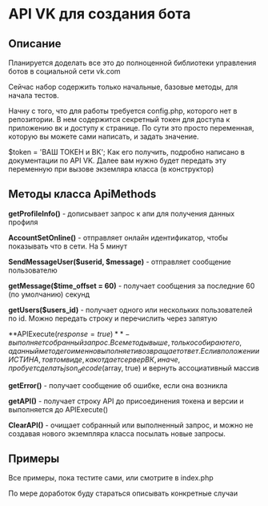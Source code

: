 API VK для создания бота
==================

Описание
------------------

Планируется доделать все это до полноценной библиотеки управления ботов в социальной сети vk.com

Сейчас набор содержить только начальные, базовые методы, для начала тестов.

Начну с того, что для работы требуется config.php, которого нет в репозитории.
 В нем содержится секретный токен для доступа к приложению вк и доступу к странице.
 По сути это просто переменная, которую вы можете сами написать, и задать значение.
 
 $token = 'ВАШ ТОКЕН и ВК'; Как его получить, подробно написано в документации по API VK.
 Далее вам нужно будет передать эту переменную при вызове экземляра класса (в конструктор)
 
Методы класса ApiMethods
--------------------------

**getProfileInfo()** - дописывает запрос к апи для получения данных профиля

**AccountSetOnline()** - отправляет онлайн идентификатор, чтобы показывать что в сети. На 5 минут

**SendMessageUser($userid, $message)** - отправляет сообщение пользователю

**getMessage($time_offset = 60)** - получает сообщения за последние 60 (по умолчанию) секунд

**getUsers($users_id)** - получает одного или нескольких пользователей по id. Можно передать строку и перечислить через запятую

**APIExecute($response = true)** - выполняет собранный запрос. Все методы выше, только собирают его,
а данный метод его именно выполняет и возвращает ответ. Если в положении ИСТИНА, то в том виде, как отдает сервер ВК, иначе,
пробует сделать json_decode($array, true)  и вернуть ассоциативный массив

**getError()** - получает сообщение об ошибке, если она возникла

**getAPI()** - получает строку API до присоединения токена и версии и выполняется до APIExecute()

**ClearAPI()** - очищает собранный или выполненный запрос, и можно не создавая нового экземпляра класса посылать новые запросы.


Примеры
---------

Все примеры, пока тестите сами, или смотрите в index.php

По мере доработок буду стараться описывать конкретные случаи



